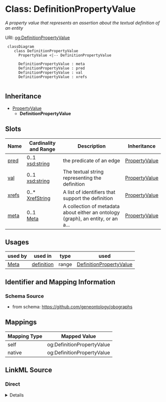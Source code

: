 # Class: DefinitionPropertyValue
_A property value that represents an assertion about the textual definition of an entity_




URI: [og:DefinitionPropertyValue](https://github.com/geneontology/obographs/DefinitionPropertyValue)



```{mermaid}
 classDiagram
    class DefinitionPropertyValue
      PropertyValue <|-- DefinitionPropertyValue
      
      DefinitionPropertyValue : meta
      DefinitionPropertyValue : pred
      DefinitionPropertyValue : val
      DefinitionPropertyValue : xrefs
      
```





## Inheritance
* [PropertyValue](PropertyValue.md)
    * **DefinitionPropertyValue**



## Slots

| Name | Cardinality and Range | Description | Inheritance |
| ---  | --- | --- | --- |
| [pred](pred.md) | 0..1 <br/> [xsd:string](http://www.w3.org/2001/XMLSchema#string) | the predicate of an edge | [PropertyValue](PropertyValue.md) |
| [val](val.md) | 0..1 <br/> [xsd:string](http://www.w3.org/2001/XMLSchema#string) | The textual string representing the definition | [PropertyValue](PropertyValue.md) |
| [xrefs](xrefs.md) | 0..* <br/> [XrefString](XrefString.md) | A list of identifiers that support the definition | [PropertyValue](PropertyValue.md) |
| [meta](meta.md) | 0..1 <br/> [Meta](Meta.md) | A collection of metadata about either an ontology (graph), an entity, or an a... | [PropertyValue](PropertyValue.md) |





## Usages

| used by | used in | type | used |
| ---  | --- | --- | --- |
| [Meta](Meta.md) | [definition](definition.md) | range | [DefinitionPropertyValue](DefinitionPropertyValue.md) |






## Identifier and Mapping Information







### Schema Source


* from schema: https://github.com/geneontology/obographs





## Mappings

| Mapping Type | Mapped Value |
| ---  | ---  |
| self | og:DefinitionPropertyValue |
| native | og:DefinitionPropertyValue |





## LinkML Source

<!-- TODO: investigate https://stackoverflow.com/questions/37606292/how-to-create-tabbed-code-blocks-in-mkdocs-or-sphinx -->

### Direct

<details>
```yaml
name: DefinitionPropertyValue
description: A property value that represents an assertion about the textual definition
  of an entity
from_schema: https://github.com/geneontology/obographs
rank: 1000
is_a: PropertyValue
slot_usage:
  val:
    name: val
    description: The textual string representing the definition.
    domain_of:
    - PropertyValue
    - PropertyValue
    role: definition text
  xrefs:
    name: xrefs
    description: A list of identifiers that support the definition. The semantics
      are intentionally broad, and these identifiers might represent individual agents
      that contributed to the text of the definition, external publications, websites,
      or links to supporting information, or external vocabulary entities that played
      a contributing role in the definition.
    domain_of:
    - Meta
    - PropertyValue
    - Meta
    - PropertyValue
    role: supporting identifiers

```
</details>

### Induced

<details>
```yaml
name: DefinitionPropertyValue
description: A property value that represents an assertion about the textual definition
  of an entity
from_schema: https://github.com/geneontology/obographs
rank: 1000
is_a: PropertyValue
slot_usage:
  val:
    name: val
    description: The textual string representing the definition.
    domain_of:
    - PropertyValue
    - PropertyValue
    role: definition text
  xrefs:
    name: xrefs
    description: A list of identifiers that support the definition. The semantics
      are intentionally broad, and these identifiers might represent individual agents
      that contributed to the text of the definition, external publications, websites,
      or links to supporting information, or external vocabulary entities that played
      a contributing role in the definition.
    domain_of:
    - Meta
    - PropertyValue
    - Meta
    - PropertyValue
    role: supporting identifiers
attributes:
  pred:
    name: pred
    description: the predicate of an edge
    from_schema: https://github.com/geneontology/obographs
    rank: 1000
    slot_uri: rdf:predicate
    alias: pred
    owner: DefinitionPropertyValue
    domain_of:
    - Edge
    - SynonymPropertyValue
    - PropertyValue
    range: string
  val:
    name: val
    description: The textual string representing the definition.
    from_schema: https://github.com/geneontology/obographs
    rank: 1000
    slot_uri: rdf:object
    alias: val
    owner: DefinitionPropertyValue
    domain_of:
    - PropertyValue
    - PropertyValue
    role: definition text
    range: string
  xrefs:
    name: xrefs
    description: A list of identifiers that support the definition. The semantics
      are intentionally broad, and these identifiers might represent individual agents
      that contributed to the text of the definition, external publications, websites,
      or links to supporting information, or external vocabulary entities that played
      a contributing role in the definition.
    from_schema: https://github.com/geneontology/obographs
    rank: 1000
    multivalued: true
    alias: xrefs
    owner: DefinitionPropertyValue
    domain_of:
    - Meta
    - PropertyValue
    - Meta
    - PropertyValue
    role: supporting identifiers
    range: XrefString
  meta:
    name: meta
    description: A collection of metadata about either an ontology (graph), an entity,
      or an axiom
    from_schema: https://github.com/geneontology/obographs
    aliases:
    - annotations
    rank: 1000
    alias: meta
    owner: DefinitionPropertyValue
    domain_of:
    - GraphDocument
    - Graph
    - Node
    - Edge
    - PropertyValue
    - Axiom
    range: Meta

```
</details>